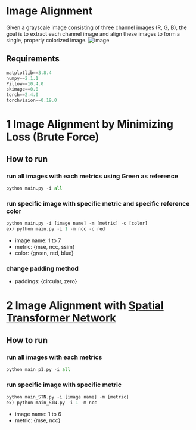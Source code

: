 # Image Alignment
Given a grayscale image consisting of three channel images (R, G, B), the goal is to extract each channel image and align these images to form a single, properly colorized image.
![image](https://github.com/user-attachments/assets/b9f5d7de-a2db-4c3f-803f-5269d84a423f)



## Requirements
```python
matplotlib==3.8.4
numpy==2.1.1
Pillow==10.4.0
skimage==0.0
torch==2.4.0
torchvision==0.19.0
```

# 1 Image Alignment by Minimizing Loss (Brute Force)
## How to run

### run all images with each metrics using Green as reference
```python
python main.py -i all
```

### run specific image with specific metric and specific reference color
```python
python main.py -i [image name] -m [metric] -c [color]
ex) python main.py -i 1 -m ncc -c red
```
- image name: 1 to 7
- metric: {mse, ncc, ssim}
- color: {green, red, blue}

### change padding method
- paddings: {circular, zero}

# 2 Image Alignment with [Spatial Transformer Network](https://arxiv.org/pdf/1506.02025)
## How to run

### run all images with each metrics
```python
python main_p1.py -i all
```

### run specific image with specific metric
```python
python main_STN.py -i [image name] -m [metric]
ex) python main_STN.py -i 1 -m ncc
```
- image name: 1 to 6
- metric: {mse, ncc}
